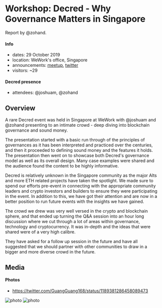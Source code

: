 # Workshop: Decred - Why Governance Matters in Singapore

Report by @zohand.

#### Info

- dates: 29 October 2019
- location: WeWork's office, Singapore
- announcements: [meetup](https://www.meetup.com/Blockchain-innovation-Singapore/events/265738541/), [twitter](https://twitter.com/decredproject/status/1185129220613259264)
- visitors: ~29

#### Decred presence

- attendees: @joshuam, @zohand

## Overview

A rare Decred event was held in Singapore at WeWork with @joshuam and @zohand presenting to an intimate crowd - deep diving into blockchain governance and sound money.

The presentation started with a basic run through of the principles of governances as it has been interpreted and practiced over the centuries, and then it proceeded to defining sound money and the features it holds. The presentation then went on to showcase both Decred's governance model as well as its overall design. Many case examples were shared and the audience found the content to be highly informative.

Decred is relatively unknown in the Singapore community as the major Alts and more ETH related projects have taken the spotlight. We made sure to spend our efforts pre-event in connecting with the appropriate community leaders and crypto investors and builders to ensure they were participating in the event. In addition to this, we have got their attention and are now in a better position to run future events with the insights we have gained.

The crowd we drew was very well versed in the crypto and blockchain sphere, and that ended up turning the Q&A session into an hour long discussion where we cut through a lot of areas within governance, technology and cryptocurrency. It was in-depth and the ideas that were shared were of a very high calibre.

They have asked for a follow up session in the future and have all suggested that we should partner with other communities to draw in a bigger and more diverse crowd in the future.

## Media

#### Photos

- https://twitter.com/GuangGuang168/status/1189381286458089473

![photo](https://pbs.twimg.com/media/EIGH9SpUYAAy0FV.jpg)
![photo](https://pbs.twimg.com/media/EIGH7u8U8AAxWhx.jpg)
